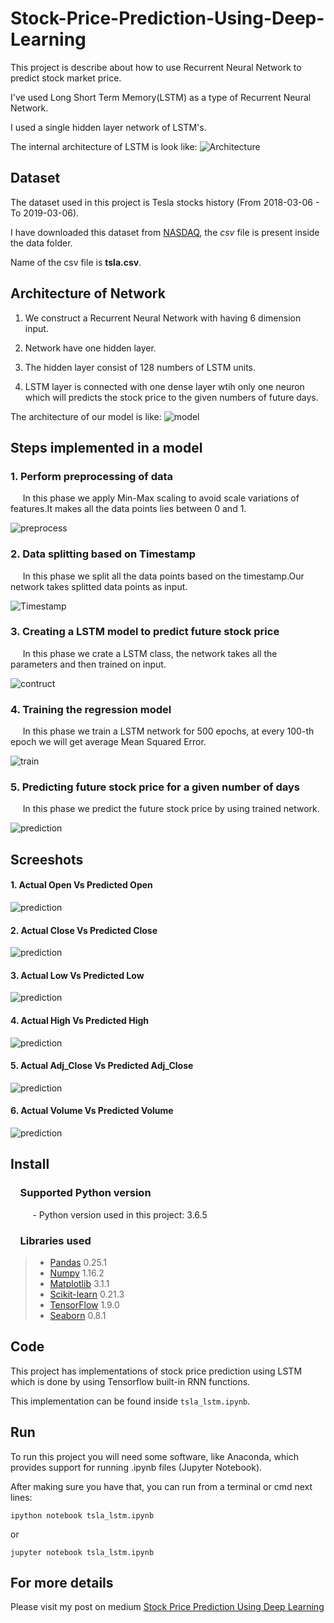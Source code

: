 # Stock-Price-Prediction-Using-Deep-Learning

This project is describe about how to use Recurrent Neural Network to predict stock market price.

I've used Long Short Term Memory(LSTM) as a type of Recurrent Neural Network.

I used a single hidden layer network of LSTM's.

The internal architecture of LSTM is look like:
![Architecture](https://cdn-images-1.medium.com/max/800/1*0f8r3Vd-i4ueYND1CUrhMA.png)

## Dataset

The dataset used in this project is Tesla stocks history (From 2018-03-06 - To 2019-03-06). 

I have downloaded this dataset from <a href ="https://www.nasdaq.com">NASDAQ</a>,  the *csv* file is present inside the data folder. 

Name of the csv file is **tsla.csv**.

## Architecture of Network


1. We construct a Recurrent Neural Network with having 6 dimension input. 


2. Network have one hidden layer.


3. The hidden layer consist of 128 numbers of LSTM units. 


4. LSTM layer is connected with one dense layer wtih only one neuron which will predicts the stock price to the given numbers of future days.

The architecture of our model is like:
![model](model/nn.png)


## Steps implemented in a model


  ### 1.  Perform preprocessing of data
  
        
   &nbsp;&nbsp;&nbsp;&nbsp;&nbsp;In this phase we apply Min-Max scaling to avoid scale variations of features.It makes all the data points lies between 0 and 1.
        
   ![preprocess](model/Preprocessing.png)
       


  ### 2.  Data splitting based on Timestamp
  
        
   &nbsp;&nbsp;&nbsp;&nbsp;&nbsp;In this phase we split all the data points based on the timestamp.Our network takes splitted data points as input.
         
   ![Timestamp](model/Splitting.png)
       


  ### 3.  Creating  a LSTM model to predict future stock price
        
  
   &nbsp;&nbsp;&nbsp;&nbsp;&nbsp;In this phase we crate a LSTM class, the network takes all the parameters and then trained on input.
         
   ![contruct](model/Construction_of_network.png)
       


  ### 4.  Training the regression model
        
   &nbsp;&nbsp;&nbsp;&nbsp;&nbsp;In this phase we train a LSTM network for 500 epochs, at every 100-th epoch we will get average Mean Squared Error.
        
   ![train](model/Training.png)
       


  ### 5.  Predicting future stock price for a given number of days
        
   &nbsp;&nbsp;&nbsp;&nbsp;&nbsp;In this phase we predict the future stock price by using trained network.
        
   ![prediction](model/Making_prediction.png)
        


## Screeshots


  #### 1. Actual Open Vs Predicted Open
   ![prediction](output/open.jpg)
     
     
  #### 2. Actual Close Vs Predicted Close
   ![prediction](output/close.jpg)
     
  
  #### 3. Actual Low Vs Predicted Low
   ![prediction](output/low.jpg)
    
  
  #### 4. Actual High Vs Predicted High
   ![prediction](output/high.jpg)
     
  
  #### 5. Actual Adj_Close Vs Predicted Adj_Close
   ![prediction](output/adj.jpg)
     
  
  #### 6. Actual Volume Vs Predicted Volume
   ![prediction](output/volume.jpg)
     
     

## Install

### &nbsp;&nbsp;&nbsp; Supported Python version
&nbsp;&nbsp;&nbsp;&nbsp;&nbsp;&nbsp;&nbsp;&nbsp;&nbsp;- Python version used in this project: 3.6.5

### &nbsp;&nbsp;&nbsp; Libraries used

> *  [Pandas](https://pypi.org/project/pandas/) 0.25.1
> *  [Numpy](https://pypi.org/project/numpy/) 1.16.2
> *  [Matplotlib](https://pypi.org/project/matplotlib/) 3.1.1
> *  [Scikit-learn](https://pypi.org/project/sklearn/) 0.21.3
> *  [TensorFlow](https://www.tensorflow.org) 1.9.0
> *  [Seaborn](https://pypi.org/project/tensorflow/) 0.8.1


## Code

This project has implementations of stock price prediction using LSTM which is done by using Tensorflow built-in RNN functions.

This implementation can be found inside `tsla_lstm.ipynb`.


## Run

To run this project you will need some software, like Anaconda, which provides support for running .ipynb files (Jupyter Notebook).

After making sure you have that, you can run from a terminal or cmd next lines:


`ipython notebook tsla_lstm.ipynb`

or

`jupyter notebook tsla_lstm.ipynb`

## For more details

Please visit my post on medium <a href="https://medium.com/@karthickprogrammer22/stock-price-prediction-using-deep-learning-28f762981896">Stock Price Prediction Using Deep Learning</a>

